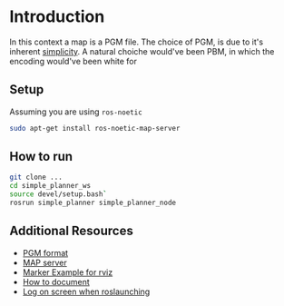# Introduction

In this context a map is a PGM file.
The choice of PGM, is due to it's inherent [simplicity](https://raytracing.github.io/books/RayTracingInOneWeekend.html#outputanimage/theppmimageformat:~:text=Whenever%20you%20start%20a%20renderer%2C%20you%20need%20a%20way%20to%20see%20an%20image.%20The%20most%20straightforward%20way%20is%20to%20write%20it%20to%20a%20file.%20The%20catch%20is%2C%20there%20are%20so%20many%20formats.%20Many%20of%20those%20are%20complex.%20I%20always%20start%20with%20a%20plain%20text%20ppm%20file.%20Here%E2%80%99s%20a%20nice%20description%20from%20Wikipedia%3A).
A natural choiche would've been PBM, in which the encoding would've been white for

## Setup

Assuming you are using `ros-noetic`

```bash
sudo apt-get install ros-noetic-map-server
```

## How to run

```bash
git clone ...
cd simple_planner_ws
source devel/setup.bash`
rosrun simple_planner simple_planner_node
```

## Additional Resources

- [PGM format](https://netpbm.sourceforge.net/doc/pgm.html)
- [MAP server](https://wiki.ros.org/map_server)
- [Marker Example for rviz](http://wiki.ros.org/rviz/Tutorials/Markers%3A%20Basic%20Shapes)
- [How to document](https://softwareengineering.stackexchange.com/questions/84071/is-it-better-to-document-functions-in-the-header-file-or-the-source-file)
- [Log on screen when roslaunching](https://answers.ros.org/question/258512/enable-roslaunch-to-log/)
